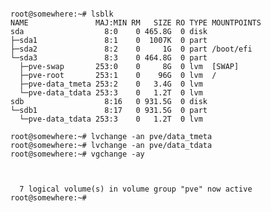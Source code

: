 ```[ 0.6792881 amd_gpio AMD 10030:00: Invalid config param 0014 Timed out for waiting the udeu queue being empty. Found volume group "pue" using metadata type lum2 Activation of logical volume pue/data is prohibited while logical volume pue/data_tmeta is active. Activation of logical volume pue/um-100-disk-0 is prohibited while logical volume pue/data_tmeta is active. Activation of logical volume pue/um-101-disk-0 is prohibited while logical volume pue/data_tmeta is active. Activation of logical volume pue/um-102-disk-0 is prohibited while logical volume pue/data_tmeta is active. Activation of logical volume pue/um-102-disk-1 is prohibited while logical volume pue/data_tmeta is active. 2 logical volume (s) in volume group "pve" now active

root@somewhere:~# lsblk
NAME               MAJ:MIN RM   SIZE RO TYPE MOUNTPOINTS
sda                  8:0    0 465.8G  0 disk 
├─sda1               8:1    0  1007K  0 part 
├─sda2               8:2    0     1G  0 part /boot/efi
└─sda3               8:3    0 464.8G  0 part 
  ├─pve-swap       253:0    0     8G  0 lvm  [SWAP]
  ├─pve-root       253:1    0    96G  0 lvm  /
  ├─pve-data_tmeta 253:2    0   3.4G  0 lvm  
  └─pve-data_tdata 253:3    0   1.2T  0 lvm  
sdb                  8:16   0 931.5G  0 disk 
└─sdb1               8:17   0 931.5G  0 part 
  └─pve-data_tdata 253:3    0   1.2T  0 lvm

root@somewhere:~# lvchange -an pve/data_tmeta
root@somewhere:~# lvchange -an pve/data_tdata
root@somewhere:~# vgchange -ay



  7 logical volume(s) in volume group "pve" now active
root@somewhere:~#
```
